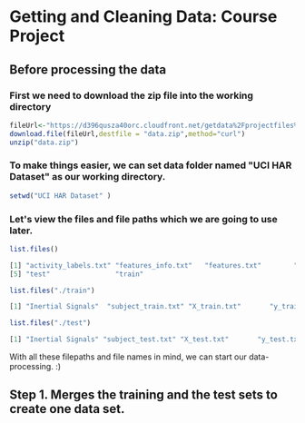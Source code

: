 # Getting and Cleaning Data: Course Project

## Before processing the data
### First we need to download the zip file into the working directory
```r
fileUrl<-"https://d396qusza40orc.cloudfront.net/getdata%2Fprojectfiles%2FUCI%20HAR%20Dataset.zip"
download.file(fileUrl,destfile = "data.zip",method="curl")
unzip("data.zip")
```
### To make things easier, we can set data folder named "UCI HAR Dataset" as our working directory.
```r
setwd("UCI HAR Dataset" )  
```
### Let's view the files and file paths which we are going to use later.
```r
list.files()

[1] "activity_labels.txt" "features_info.txt"   "features.txt"        "README.txt"         
[5] "test"                "train"          
```

```r
list.files("./train")

[1] "Inertial Signals"  "subject_train.txt" "X_train.txt"       "y_train.txt"      
```

```r
list.files("./test")

[1] "Inertial Signals" "subject_test.txt" "X_test.txt"       "y_test.txt"      
```
With all these filepaths and file names in mind, we can start our data-processing.  :)


## Step 1. Merges the training and the test sets to create one data set.
